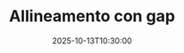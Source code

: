 ---
type: lecture
date: 2025-10-13T10:30:00
title: Allineamento con gap
lecture_type: Lezione
thumbnail: /static_files/presentations/lec.jpg
links:
- url: https://github.com/Informatica-per-le-biotecnologie-UniPI/web25/blob/teaching/algoritmica/7.pdf
  name: slides
- url: https://colab.research.google.com/github/Informatica-per-le-biotecnologie-UniPI/web25/blob/teaching/algoritmica/edit_distance.ipynb
  name: notebook
hide_from_announcments: true
---